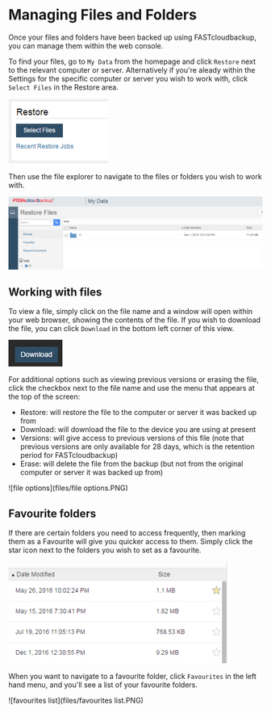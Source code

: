 # Managing Files and Folders

Once your files and folders have been backed up using FASTcloudbackup, you can manage them within the web console.

To find your files, go to `My Data` from the homepage and click `Restore` next to the relevant computer or server.  Alternatively if you're aleady within the Settings for the specific computer or server you wish to work with, click `Select Files` in the Restore area.

![Restore](files/Restore.PNG)

Then use the file explorer to navigate to the files or folders you wish to work with.

![navigate](files/navigate.PNG)

## Working with files

To view a file, simply click on the file name and a window will open within your web browser, showing the contents of the file.  If you wish to download the file, you can click `Download` in the bottom left corner of this view.

![download](files/download.PNG)

For additional options such as viewing previous versions or erasing the file, click the checkbox next to the file name and use the menu that appears at the top of the screen:

- Restore: will restore the file to the computer or server it was backed up from
- Download: will download the file to the device you are using at present
- Versions: will give access to previous versions of this file (note that previous versions are only available for 28 days, which is the retention period for FASTcloudbackup) 
- Erase:  will delete the file from the backup (but not from the original computer or server it was backed up from)

![file options](files/file options.PNG)

## Favourite folders

If there are certain folders you need to access frequently, then marking them as a Favourite will give you quicker access to them.  Simply click the star icon next to the folders you wish to set as a favourite.

![favorites](files/favourites.PNG)

When you want to navigate to a favourite folder, click `Favourites` in the left hand menu, and you'll see a list of your favourite folders.

![favourites list](files/favourites list.PNG)

